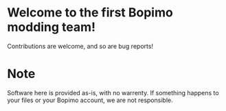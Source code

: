 # Welcome to the first Bopimo modding team!
Contributions are welcome, and so are bug reports!
# Note
Software here is provided as-is, with no warrenty. If something happens to your files or your Bopimo account, we are not responsible.

